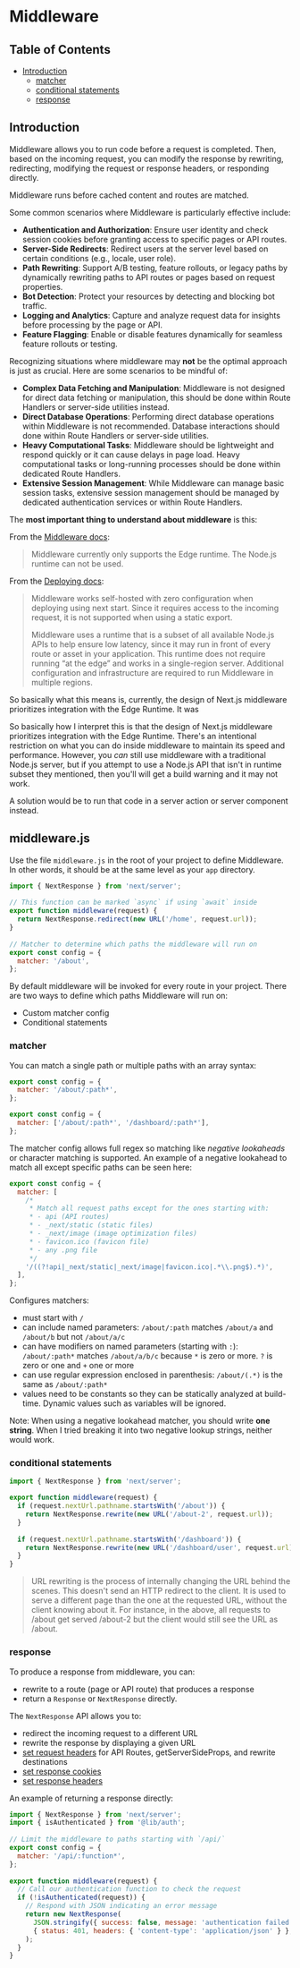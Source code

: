 # Middleware 

## Table of Contents

<!-- toc -->

- [Introduction](#introduction)
  * [matcher](#matcher)
  * [conditional statements](#conditional-statements)
  * [response](#response)

<!-- tocstop -->

## Introduction

Middleware allows you to run code before a request is completed. Then, based on the incoming request, you can modify the response by rewriting, redirecting, modifying the request or response headers, or responding directly.

Middleware runs before cached content and routes are matched.

Some common scenarios where Middleware is particularly effective include:

- **Authentication and Authorization**: Ensure user identity and check session cookies before granting access to specific pages or API routes.
- **Server-Side Redirects**: Redirect users at the server level based on certain conditions (e.g., locale, user role).
- **Path Rewriting**: Support A/B testing, feature rollouts, or legacy paths by dynamically rewriting paths to API routes or pages based on request properties.
- **Bot Detection**: Protect your resources by detecting and blocking bot traffic.
- **Logging and Analytics**: Capture and analyze request data for insights before processing by the page or API.
- **Feature Flagging**: Enable or disable features dynamically for seamless feature rollouts or testing.

Recognizing situations where middleware may **not** be the optimal approach is just as crucial. Here are some scenarios to be mindful of:

- **Complex Data Fetching and Manipulation**: Middleware is not designed for direct data fetching or manipulation, this should be done within Route Handlers or server-side utilities instead.
- **Direct Database Operations**: Performing direct database operations within Middleware is not recommended. Database interactions should done within Route Handlers or server-side utilities.
- **Heavy Computational Tasks**: Middleware should be lightweight and respond quickly or it can cause delays in page load. Heavy computational tasks or long-running processes should be done within dedicated Route Handlers.
- **Extensive Session Management**: While Middleware can manage basic session tasks, extensive session management should be managed by dedicated authentication services or within Route Handlers.

The **most important thing to understand about middleware** is this:

From the [Middleware docs](https://nextjs.org/docs/app/building-your-application/routing/middleware#runtime):

> Middleware currently only supports the Edge runtime. The Node.js runtime can not be used.

From the [Deploying docs](https://nextjs.org/docs/app/building-your-application/deploying):

> Middleware works self-hosted with zero configuration when deploying using next start. Since it requires access to the incoming request, it is not supported when using a static export.
>
> Middleware uses a runtime that is a subset of all available Node.js APIs to help ensure low latency, since it may run in front of every route or asset in your application. This runtime does not require running “at the edge” and works in a single-region server. Additional configuration and infrastructure are required to run Middleware in multiple regions.

So basically what this means is, currently, the design of Next.js middleware prioritizes integration with the Edge Runtime. It was 

So basically how I interpret this is that the design of Next.js middleware prioritizes integration with the Edge Runtime. There's an intentional restriction on what you can do inside middleware to maintain its speed and performance. However, you *can* still use middleware with a traditional Node.js server, but if you attempt to use a Node.js API that isn't in runtime subset they mentioned, then you'll will get a build warning and it may not work. 

A solution would be to run that code in a server action or server component instead.

## middleware.js

Use the file `middleware.js` in the root of your project to define Middleware. In other words, it should be at the same level as your `app` directory.

```javascript
import { NextResponse } from 'next/server';
 
// This function can be marked `async` if using `await` inside
export function middleware(request) {
  return NextResponse.redirect(new URL('/home', request.url));
}
 
// Matcher to determine which paths the middleware will run on
export const config = {
  matcher: '/about',
};
```

By default middleware will be invoked for every route in your project. There are two ways to define which paths Middleware will run on:

- Custom matcher config
- Conditional statements 

### matcher 

You can match a single path or multiple paths with an array syntax:

```javascript
export const config = {
  matcher: '/about/:path*',
};
```

```javascript
export const config = {
  matcher: ['/about/:path*', '/dashboard/:path*'],
};
```

The matcher config allows full regex so matching like *negative lookaheads* or character matching is supported. An example of a negative lookahead to match all except specific paths can be seen here:

```javascript
export const config = {
  matcher: [
    /*
     * Match all request paths except for the ones starting with:
     * - api (API routes)
     * - _next/static (static files)
     * - _next/image (image optimization files)
     * - favicon.ico (favicon file)
     * - any .png file
     */
    '/((?!api|_next/static|_next/image|favicon.ico|.*\\.png$).*)',
  ],
};
```

Configures matchers:

- must start with `/`
- can include named parameters: `/about/:path` matches `/about/a` and `/about/b` but not `/about/a/c`
- can have modifiers on named parameters (starting with `:`): `/about/:path*` matches `/about/a/b/c` because `*` is zero or more. `?` is zero or one and `+` one or more
- can use regular expression enclosed in parenthesis: `/about/(.*)` is the same as `/about/:path*`
- values need to be constants so they can be statically analyzed at build-time. Dynamic values such as variables will be ignored.

Note: When using a negative lookahead matcher, you should write **one string**. When I tried breaking it into two negative lookup strings, neither would work.


### conditional statements

```javascript
import { NextResponse } from 'next/server';

export function middleware(request) {
  if (request.nextUrl.pathname.startsWith('/about')) {
    return NextResponse.rewrite(new URL('/about-2', request.url));
  }
 
  if (request.nextUrl.pathname.startsWith('/dashboard')) {
    return NextResponse.rewrite(new URL('/dashboard/user', request.url));
  }
}
```

> URL rewriting is the process of internally changing the URL behind the scenes. This doesn't send an HTTP redirect to the client. It is used to serve a different page than the one at the requested URL, without the client knowing about it. For instance, in the above, all requests to /about get served /about-2 but the client would still see the URL as /about.

### response 

To produce a response from middleware, you can:

- rewrite to a route (page or API route) that produces a response
- return a `Response` or `NextResponse` directly.


The `NextResponse` API allows you to:

- redirect the incoming request to a different URL
- rewrite the response by displaying a given URL
- [set request headers](https://nextjs.org/docs/app/building-your-application/routing/middleware#setting-headers) for API Routes, getServerSideProps, and rewrite destinations
- [set response cookies](https://nextjs.org/docs/app/building-your-application/routing/middleware#using-cookies)
- [set response headers](https://nextjs.org/docs/app/building-your-application/routing/middleware#setting-headers)


An example of returning a response directly:

```javascript
import { NextResponse } from 'next/server';
import { isAuthenticated } from '@lib/auth';
 
// Limit the middleware to paths starting with `/api/`
export const config = {
  matcher: '/api/:function*',
};
 
export function middleware(request) {
  // Call our authentication function to check the request
  if (!isAuthenticated(request)) {
    // Respond with JSON indicating an error message
    return new NextResponse(
      JSON.stringify({ success: false, message: 'authentication failed' }),
      { status: 401, headers: { 'content-type': 'application/json' } },
    );
  }
}
```